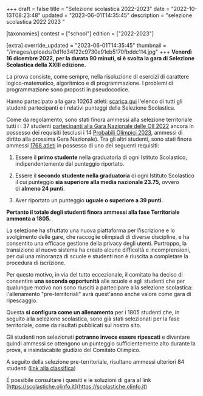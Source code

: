 +++
draft = false
title = "Selezione scolastica 2022-2023"
date = "2022-10-13T08:23:48"
updated = "2023-06-01T14:35:45"
description = "selezione scolastica 2022 2023 "

[taxonomies]
contest = ["school"]
edition = ["2022-2023"]

[extra]
override_updated = "2023-06-01T14:35:45"
thumbnail = "/images/uploads/0d1fd34f22c9730e91eb5170fbddc114.jpg"
+++
**Venerdì 16 dicembre 2022, per la durata 90 minuti, si è svolta la gara di Selezione Scolastica della XXIII edizione.**
<!-- more -->

La prova consiste, come sempre, nella risoluzione di esercizi di carattere logico-matematico, algoritmico e di programmazione. I problemi di programmazione sono proposti in pseudocodice.

Hanno partecipato alla gara 10263 atleti: [scarica qui](/oldsite/222/Classifica_generale_selezione_scolastica_16_dicembre_2022.xlsx) l'elenco di tutti gli studenti partecipanti e i relativi punteggi della Selezione Scolastica.

Come da regolamento, sono stati finora ammessi alla selezione territoriale tutti i i 37 studenti [partecipanti alla Gara Nazionale delle OII 2022](/oldsite/222/nazionalisti_ammessi_di_diritto_alla_territoriale.xls) ancora in possesso dei requisiti (esclusi i 14 [Probabili Olimpici 2023](/oldsite/222/PO2023.xls), ammessi di diritto alla prossima Gara Nazionale). Tra gli altri studenti, sono stati finora ammessi [1768 atleti](/oldsite/222/Classifica_ammessi_selezione_scolastica_16_dicembre_2022.xlsx) in possesso di uno dei seguenti requisiti:

1. Essere il **primo studente** nella graduatoria di ogni Istituto Scolastico, indipendentemente dal punteggio riportato.

2. Essere il **secondo studente nella graduatoria** di ogni Istituto Scolastico il cui punteggio **sia superiore alla media nazionale 23.75,** ovvero di **almeno 24 punti**.

3. Aver riportato un punteggio **uguale o superiore a 39 punti.**

**Pertanto il totale degli studenti finora ammessi alla fase Territoriale ammonta a 1805.<br/>**

La selezione ha sfruttato una nuova piattaforma per l'iscrizione e lo svolgimento delle gare, che raccoglie olimpiadi di diverse discipline, e ha consentito una efficace gestione della privacy degli utenti. Purtroppo, la transizione al nuovo sistema ha creato alcune difficoltà e incomprensioni, per cui una minoranza di scuole e studenti non è riuscita a completare la procedura di iscrizione.

Per questo motivo, in via del tutto eccezionale, il comitato ha deciso di consentire **una seconda opportunità** alle scuole e agli studenti che per qualunque motivo non sono riusciti a partecipare alla selezione scolastica: l'allenamento "pre-territoriali" avrà quest'anno anche valore come gara di ripescaggio.

Questa **si configura come un allenamento** per i 1805 studenti che, in seguito alla selezione scolastica, sono già stati selezionati per la fase territoriale, come da risultati pubblicati sul nostro sito.

Gli studenti non selezionati **potranno invece essere ripescati** e diventare quindi ammessi se ottengono un punteggio sufficientemente alto durante la prova, a insindacabile giudizio del Comitato Olimpico.

A seguito della selezione pre-territoriale, risultano ammessi ulteriori 84 studenti ([link alla classifica](/oldsite/222/ranking-preterritoriale-2-5-marzo-2023.xlsx))

É possibile consultare i quesiti e le soluzioni di gara al link [https://scolastiche.olinfo.it](https://scolastiche.olinfo.it)
